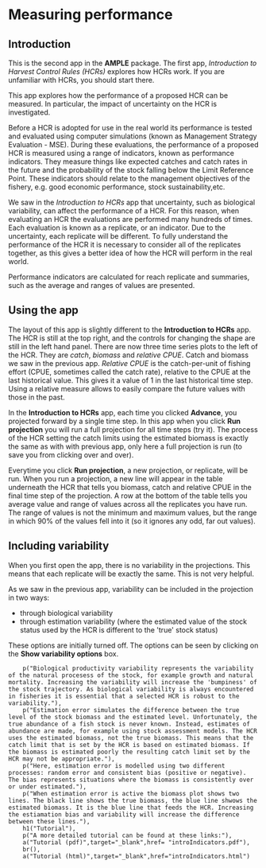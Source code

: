 # Measuring performance

## Introduction

This is the second app in the **AMPLE** package. The first app, *Introduction to Harvest Control Rules (HCRs)* explores how HCRs work.
If you are unfamiliar with HCRs, you should start there.

This app explores how the performance of a proposed HCR can be measured.
In particular, the impact of uncertainty on the HCR is investigated.

Before a HCR is adopted for use in the real world its performance is tested and evaluated using computer simulations (known as Management Strategy Evaluation - MSE).
During these evaluations, the performance of a proposed HCR is measured using a range of indicators, known as performance indicators.
They measure things like expected catches and catch rates in the future and the probability of the stock falling below the Limit Reference Point.
These indicators should relate to the management objectives of the fishery, e.g. good economic performance, stock sustainability,etc.

We saw in the *Introduction to HCRs* app that uncertainty, such as biological variability,  can affect the performance of a HCR.
For this reason, when evaluating an HCR the evaluations are performed many hundreds of times.
Each evaluation is known as a replicate, or an indicator.
Due to the uncertainty, each replicate will be different.
To fully understand the performance of the HCR it is necessary to consider all of the replicates together, as this gives a better idea of how the HCR will perform in the real world.

Performance indicators are calculated for reach replicate and summaries, such as the average and ranges of values are presented.

## Using the app

The layout of this app is slightly different to the **Introduction to HCRs** app.
The HCR is still at the top right, and the controls for changing the shape are still in the left hand panel.
There are now three time series plots to the left of the HCR. They are *catch*, *biomass* and *relative CPUE*.
Catch and biomass we saw in the previous app.
*Relative CPUE* is the catch-per-unit of fishing effort (CPUE, sometimes called the catch rate), relative to the CPUE at the last historical value. 
This gives it a value of 1 in the last historical time step.
Using a relative measure allows to easily compare the future values with those in the past.

In the **Introduction to HCRs** app, each time you clicked **Advance**, you projected forward by a single time step.
In this app when you click **Run projection** you will run a full projection for all time steps (try it).
The process of the HCR setting the catch limits using the estimated biomass is exactly the same as with with previous app, only here a full projection is run (to save you from clicking over and over).

Everytime you click **Run projection**, a new projection, or replicate, will be run.
When you run a projection, a new line will appear in the table underneath the HCR that tells you biomass, catch and relative CPUE in the final time step of the projection.
A row at the bottom of the table tells you average value and range of values across all the replicates you have run.
The range of values is not the minimum and maximum values, but the range in which 90% of the values fell into it (so it ignores any odd, far out values).

## Including variability

When you first open the app, there is no variability in the projections.
This means that each replicate will be exactly the same. This is not very helpful.

As we saw in the previous app, variability can be included in the projection in two ways:

* through biological variability
* through estimation variability (where the estimated value of the stock status used by the HCR is different to the 'true' stock status)

These options are initially turned off.
The options can be seen by clicking on the **Show variability options** box.


        p("Biological productivity variability represents the variability of the natural procesess of the stock, for example growth and natural mortality. Increasing the variability will increase the 'bumpiness' of the stock trajectory. As biological variability is always encountered in fisheries it is essential that a selected HCR is robust to the variability."),
        p("Estimation error simulates the difference between the true level of the stock biomass and the estimated level. Unfortunately, the true abundance of a fish stock is never known. Instead, estimates of abundance are made, for example using stock assessment models. The HCR uses the estimated biomass, not the true biomass. This means that the catch limit that is set by the HCR is based on estimated biomass. If the biomass is estimated poorly the resulting catch limit set by the HCR may not be appropriate."),
        p("Here, estimation error is modelled using two different processes: random error and consistent bias (positive or negative). The bias represents situations where the biomass is consistently over or under estimated."),
        p("When estimation error is active the biomass plot shows two lines. The black line shows the true biomass, the blue line shwows the estimated biomass. It is the blue line that feeds the HCR. Increasing the estiamation bias and variability will increase the difference between these lines."),
        h1("Tutorial"),
        p("A more detailed tutorial can be found at these links:"),
        a("Tutorial (pdf)",target="_blank",href= "introIndicators.pdf"), 
        br(),
        a("Tutorial (html)",target="_blank",href="introIndicators.html") 
